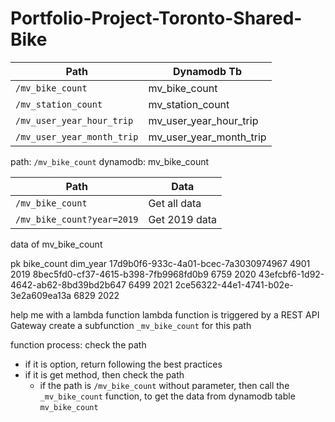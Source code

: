 # Portfolio-Project-Toronto-Shared-Bike

| Path                       | Dynamodb Tb             |
| -------------------------- | ----------------------- |
| `/mv_bike_count`           | mv_bike_count           |
| `/mv_station_count`        | mv_station_count        |
| `/mv_user_year_hour_trip`  | mv_user_year_hour_trip  |
| `/mv_user_year_month_trip` | mv_user_year_month_trip |

path: `/mv_bike_count`
dynamodb: mv_bike_count

| Path                       | Data          |
| -------------------------- | ------------- |
| `/mv_bike_count`           | Get all data  |
| `/mv_bike_count?year=2019` | Get 2019 data |

data of mv_bike_count

pk bike_count dim_year
17d9b0f6-933c-4a01-bcec-7a3030974967 4901 2019
8bec5fd0-cf37-4615-b398-7fb9968fd0b9 6759 2020
43efcbf6-1d92-4642-ab62-8bd39bd2b647 6499 2021
2ce56322-44e1-4741-b02e-3e2a609ea13a 6829 2022

help me with a lambda function
lambda function is triggered by a REST API Gateway
create a subfunction `_mv_bike_count` for this path

function process:
check the path

- if it is option, return following the best practices
- if it is get method, then check the path
  - if the path is `/mv_bike_count` without parameter, then call the `_mv_bike_count` function, to get the data from dynamodb table `mv_bike_count`
